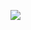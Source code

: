 [![](https://i3.ytimg.com/vi/QVkiUfF6KtQ/maxresdefault.jpg)](https://www.youtube.com/watch?v=QVkiUfF6KtQ "Visualizer")
